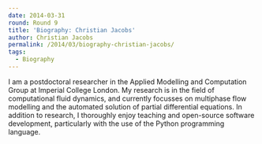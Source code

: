 ```yaml
---
date: 2014-03-31
round: Round 9
title: 'Biography: Christian Jacobs'
author: Christian Jacobs
permalink: /2014/03/biography-christian-jacobs/
tags:
  - Biography
---
```

I am a postdoctoral researcher in the Applied Modelling and Computation Group at Imperial College London. My research is in the field of computational fluid dynamics, and currently focusses on multiphase flow modelling and the automated solution of partial differential equations. In addition to research, I thoroughly enjoy teaching and open-source software development, particularly with the use of the Python programming language.
